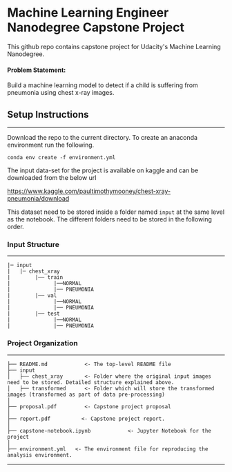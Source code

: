 Machine Learning Engineer Nanodegree Capstone Project
==============================

This github repo contains capstone project for Udacity's Machine Learning Nanodegree. 

#### Problem Statement:
Build a machine learning model to detect if a child is suffering from pneumonia using chest x-ray images.

## Setup Instructions
-------------
 Download the repo to the current directory. To create an anaconda environment run the following. 
 
```
conda env create -f environment.yml
```

The input data-set for the project is available on kaggle and can be downloaded from the below url

https://www.kaggle.com/paultimothymooney/chest-xray-pneumonia/download 

This dataset need to be stored inside a folder named ```input``` at the same level as the notebook. The different folders need to be stored in the following order.

### Input Structure
------------ 
    |─ input
    |   |─ chest_xray
    |        |── train
    |              |──NORMAL
    |              |── PNEUMONIA
    |        |── val
    |              |──NORMAL
    |              |── PNEUMONIA
    |        |── test
    |              |──NORMAL
    |              |── PNEUMONIA
  
 


### Project Organization
------------

   
    ├── README.md            <- The top-level README file
    ├── input
    │   ├── chest_xray       <- Folder where the original input images need to be stored. Detailed structure explained above.
    │   ├── transformed      <- Folder which will store the transformed images (transformed as part of data pre-processing)
    │
    ├── proposal.pdf         <- Capstone project proposal
    │
    ├── report.pdf          <- Capstone project report.
	│
    ├── capstone-notebook.ipynb            <- Jupyter Notebook for the project
    │
    ├── environment.yml   <- The environment file for reproducing the analysis environment.
    
--------

